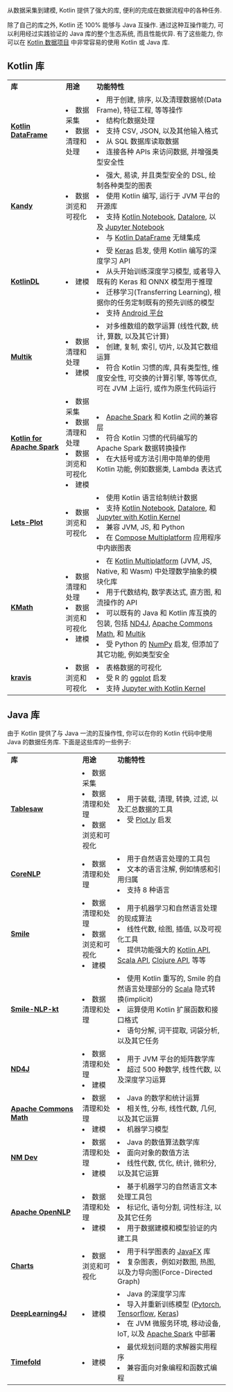 [//]: # (title: 用于数据分析的 Kotlin 和 Java 库)

从数据采集到建模, Kotlin 提供了强大的库, 便利的完成在数据流程中的各种任务.

除了自己的库之外, Kotlin 还 100% 能够与 Java 互操作.
通过这种互操作能力, 可以利用经过实践验证的 Java 库的整个生态系统, 而且性能优异.
有了这些能力, 你可以在 [Kotlin 数据项目](data-analysis-overview.md) 中非常容易的使用 Kotlin 或 Java 库.

## Kotlin 库

<table>
  <tr>
    <td><strong>库</strong></td>
    <td><strong>用途</strong></td>
    <td><strong>功能特性</strong></td>
  </tr>
  <tr>
    <td>
      <a href="https://github.com/Kotlin/dataframe"><strong>Kotlin DataFrame</strong></a>
    </td>
    <td>
      <list>
        <li>数据采集</li>
        <li>数据清理和处理</li>
      </list>
    </td>
    <td>
      <list>
        <li>用于创建, 排序, 以及清理数据帧(Data Frame), 特征工程, 等等操作</li>
        <li>结构化数据处理</li>
        <li>支持 CSV, JSON, 以及其他输入格式</li>
        <li>从 SQL 数据库读取数据</li>
        <li>连接各种 APIs 来访问数据, 并增强类型安全性</li>
      </list>
    </td>
  </tr>
  <tr>
    <td>
      <a href="https://kotlin.github.io/kandy/welcome.html"><strong>Kandy</strong></a>
    </td>
    <td>
      <list>
        <li>数据浏览和可视化</li>
      </list>
    </td>
    <td>
      <list>
        <li>强大, 易读, 并且类型安全的 DSL, 绘制各种类型的图表</li>
        <li>使用 Kotlin 编写, 运行于 JVM 平台的开源库</li>
        <li>支持 <a href="https://kotlin.github.io/kandy/kandy-in-kotlin-notebook.html">Kotlin Notebook</a>, <a href="https://kotlin.github.io/kandy/kandy-in-datalore.html">Datalore</a>, 以及 <a href="https://kotlin.github.io/kandy/kandy-in-jupyter-notebook.html">Jupyter Notebook</a></li>
        <li>与 <a href="https://kotlin.github.io/dataframe/overview.html">Kotlin DataFrame</a> 无缝集成</li>
      </list>
    </td>
  </tr>
  <tr>
    <td>
      <a href="https://github.com/jetbrains/kotlindl"><strong>KotlinDL</strong></a>
    </td>
    <td>
      <list>
        <li>建模</li>
      </list>
    </td>
    <td>
      <list>
        <li>受 <a href="https://keras.io/">Keras</a> 启发, 使用 Kotlin 编写的深度学习 API</li>
        <li>从头开始训练深度学习模型, 或者导入既有的 Keras 和 ONNX 模型用于推理</li>
        <li>迁移学习(Transferring Learning), 根据你的任务定制既有的预先训练的模型</li>
        <li>支持 <a href="https://developer.android.com/about">Android 平台</a></li>
      </list>
    </td>
  </tr>
  <tr>
    <td>
      <a href="https://github.com/Kotlin/multik"><strong>Multik</strong></a>
    </td>
    <td>
      <list>
        <li>数据清理和处理</li>
        <li>建模</li>
      </list>
    </td>
    <td>
      <list>
        <li>对多维数组的数学运算 (线性代数, 统计, 算数, 以及其它计算)</li>
        <li>创建, 复制, 索引, 切片, 以及其它数组运算</li>
        <li>符合 Kotlin 习惯的库, 具有类型性, 维度安全性, 可交换的计算引擎, 等等优点, 可在 JVM 上运行, 或作为原生代码运行</li>
      </list>
    </td>
  </tr>
  <tr>
    <td>
      <a href="https://github.com/JetBrains/kotlin-spark-api"><strong>Kotlin for Apache Spark</strong></a>
    </td>
    <td>
      <list>
        <li>数据采集</li>
        <li>数据清理和处理</li>
        <li>数据浏览和可视化</li>
        <li>建模</li>
      </list>
    </td>
    <td>
      <list>
        <li><a href="https://spark.apache.org/">Apache Spark</a> 和 Kotlin 之间的兼容层</li>
        <li>符合 Kotlin 习惯的代码编写的 Apache Spark 数据转换操作</li>
        <li>在大括号或方法引用中简单的使用 Kotlin 功能, 例如数据类, Lambda 表达式</li>
      </list>
    </td>
  </tr>
  <tr>
    <td>
      <a href="https://github.com/JetBrains/lets-plot"><strong>Lets-Plot</strong></a>
    </td>
    <td>
      <list>
        <li>数据浏览和可视化</li>
      </list>
    </td>
    <td>
      <list>
        <li>使用 Kotlin 语言绘制统计数据</li>
        <li>支持 <a href="https://plugins.jetbrains.com/plugin/16340-kotlin-notebook">Kotlin Notebook</a>, <a href="https://datalore.jetbrains.com/">Datalore</a>, 和 <a href="https://github.com/Kotlin/kotlin-jupyter#readme">Jupyter with Kotlin Kernel</a></li>
        <li>兼容 JVM, JS, 和 Python</li>
        <li>在 <a href="https://www.jetbrains.com/lp/compose-multiplatform/">Compose Multiplatform</a> 应用程序中内嵌图表</li>
      </list>
    </td>
  </tr>
  <tr>
    <td>
      <a href="https://github.com/mipt-npm/kmath"><strong>KMath</strong></a>
    </td>
    <td>
      <list>
        <li>数据清理和处理</li>
        <li>数据浏览和可视化</li>
        <li>建模</li>
      </list>
    </td>
    <td>
      <list>
        <li>在 <a href="https://www.jetbrains.com/kotlin-multiplatform/">Kotlin Multiplatform</a> (JVM, JS, Native, 和 Wasm) 中处理数学抽象的模块化库</li>
        <li>用于代数结构, 数学表达式, 直方图, 和流操作的 API</li>
        <li>可以既有的 Java 和 Kotlin 库互换的包装, 包括 <a href="https://github.com/eclipse/deeplearning4j/tree/master/nd4j">ND4J</a>, <a href="https://commons.apache.org/proper/commons-math/">Apache Commons Math</a>, 和 <a href="https://github.com/Kotlin/multik">Multik</a></li>
        <li>受 Python 的 <a href="https://numpy.org/">NumPy</a> 启发, 但添加了其它功能, 例如类型安全</li>
      </list>
    </td>
  </tr>
  <tr>
    <td>
      <a href="https://github.com/holgerbrandl/kravis"><strong>kravis</strong></a>
    </td>
    <td>
      <list>
        <li>数据浏览和可视化</li>
      </list>
    </td>
    <td>
      <list>
        <li>表格数据的可视化</li>
        <li>受 R 的 <a href="https://ggplot2.tidyverse.org/">ggplot</a> 启发</li>
        <li>支持 <a href="https://github.com/Kotlin/kotlin-jupyter#readme">Jupyter with Kotlin Kernel</a></li>
      </list>
    </td>
  </tr>
</table>

## Java 库

由于 Kotlin 提供了与 Java 一流的互操作性, 你可以在你的 Kotlin 代码中使用 Java 的数据任务库.
下面是这些库的一些例子:

<table>
  <tr>
    <td><strong>库</strong></td>
    <td><strong>用途</strong></td>
    <td><strong>功能特性</strong></td>
  </tr>
  <tr>
    <td>
      <a href="https://github.com/jtablesaw/tablesaw"><strong>Tablesaw</strong></a>
    </td>
    <td>
      <list>
        <li>数据采集</li>
        <li>数据清理和处理</li>
        <li>数据浏览和可视化</li>
      </list>
    </td>
    <td>
      <list>
        <li>用于装载, 清理, 转换, 过滤, 以及汇总数据的工具</li>
        <li>受 <a href="https://plotly.com/">Plot.ly</a> 启发</li>
      </list>
    </td>
  </tr>
  <tr>
    <td>
      <a href="https://stanfordnlp.github.io/CoreNLP/"><strong>CoreNLP</strong></a>
    </td>
    <td>
      <list>
        <li>数据清理和处理</li>
      </list>
    </td>
    <td>
      <list>
        <li>用于自然语言处理的工具包</li>
        <li>文本的语言注解, 例如情感和引用归属</li>
        <li>支持 8 种语言</li>
      </list>
    </td>
  </tr>
  <tr>
    <td>
      <a href="https://github.com/haifengl/smile"><strong>Smile</strong></a>
    </td>
    <td>
      <list>
        <li>数据清理和处理</li>
        <li>数据浏览和可视化</li>
        <li>建模</li>
      </list>
    </td>
    <td>
      <list>
        <li>用于机器学习和自然语言处理的现成算法</li>
        <li>线性代数, 绘图, 插值, 以及可视化工具</li>
        <li>提供功能强大的 <a href="https://github.com/haifengl/smile/tree/master/kotlin">Kotlin API</a>, <a href="https://github.com/haifengl/smile/tree/master/scala">Scala API</a>, <a href="https://github.com/haifengl/smile/tree/master/clojure">Clojure API</a>, 等等</li>
      </list>
    </td>
  </tr>
  <tr>
    <td>
      <a href="https://github.com/londogard/smile-nlp-kt"><strong>Smile-NLP-kt</strong></a>
    </td>
    <td>
      <list>
        <li>数据清理和处理</li>
      </list>
    </td>
    <td>
      <list>
        <li>使用 Kotlin 重写的, Smile 的自然语言处理部分的 <a href="https://www.scala-lang.org/api/current/">Scala</a> 隐式转换(implicit) </li>
        <li>运算使用 Kotlin 扩展函数和接口格式</li>
        <li>语句分解, 词干提取, 词袋分析, 以及其它任务</li>
      </list>
    </td>
  </tr>
  <tr>
    <td>
      <a href="https://github.com/eclipse/deeplearning4j/tree/master/nd4j"><strong>ND4J</strong></a>
    </td>
    <td>
      <list>
        <li>数据清理和处理</li>
        <li>建模</li>
      </list>
    </td>
    <td>
      <list>
        <li>用于 JVM 平台的矩阵数学库</li>
        <li>超过 500 种数学, 线性代数, 以及深度学习运算</li>
      </list>
    </td>
  </tr>
  <tr>
    <td>
      <a href="https://commons.apache.org/proper/commons-math/"><strong>Apache Commons Math</strong></a>
    </td>
    <td>
      <list>
        <li>数据清理和处理</li>
        <li>建模</li>
      </list>
    </td>
    <td>
      <list>
        <li>Java 的数学和统计运算</li>
        <li>相关性, 分布, 线性代数, 几何, 以及其它运算</li>
        <li>机器学习模型</li>
      </list>
    </td>
  </tr>
  <tr>
    <td>
      <a href="https://nm.dev/"><strong>NM Dev</strong></a>
    </td>
    <td>
      <list>
        <li>数据清理和处理</li>
        <li>建模</li>
      </list>
    </td>
    <td>
      <list>
        <li>Java 的数值算法数学库</li>
        <li>面向对象的数值方法</li>
        <li>线性代数, 优化, 统计, 微积分, 以及其它运算</li>
      </list>
    </td>
  </tr>
  <tr>
    <td>
      <a href="https://opennlp.apache.org/"><strong>Apache OpenNLP</strong></a>
    </td>
    <td>
      <list>
        <li>数据清理和处理</li>
        <li>建模</li>
      </list>
    </td>
    <td>
      <list>
        <li>基于机器学习的自然语言文本处理工具包</li>
        <li>标记化, 语句分割, 词性标注, 以及其它任务</li>
        <li>用于数据建模和模型验证的内建工具</li>
      </list>
    </td>
  </tr>
  <tr>
    <td>
      <a href="https://github.com/HanSolo/charts"><strong>Charts</strong></a>
    </td>
    <td>
      <list>
        <li>数据浏览和可视化</li>
      </list>
    </td>
    <td>
      <list>
        <li>用于科学图表的 <a href="https://openjfx.io/">JavaFX</a> 库</li>
        <li>复杂图表，例如对数图, 热图, 以及力导向图(Force-Directed Graph)</li>
      </list>
    </td>
  </tr>
  <tr>
    <td>
      <a href="https://deeplearning4j.konduit.ai"><strong>DeepLearning4J</strong></a>
    </td>
    <td>
      <list>
        <li>建模</li>
      </list>
    </td>
    <td>
      <list>
        <li>Java 的深度学习库</li>
        <li>导入并重新训练模型 (<a href="https://pytorch.org/">Pytorch</a>, <a href="https://www.tensorflow.org/">Tensorflow</a>, <a href="https://keras.io/">Keras</a>)</li>
        <li>在 JVM 微服务环境, 移动设备, IoT, 以及 <a href="https://spark.apache.org/">Apache Spark</a> 中部署</li>
      </list>
    </td>
  </tr>
  <tr>
    <td>
      <a href="https://github.com/TimefoldAI/"><strong>Timefold</strong></a>
    </td>
    <td>
      <list>
        <li>建模</li>
      </list>
    </td>
    <td>
      <list>
        <li>最优规划问题的求解器实用程序</li>
        <li>兼容面向对象编程和函数式编程</li>
      </list>
    </td>
  </tr>
</table>
